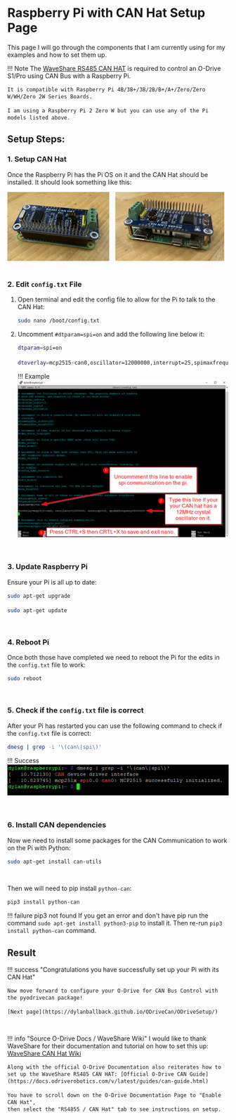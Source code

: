 # Raspberry Pi with CAN Hat Setup Page


This page I will go through the components that I am currently using for my examples and how to set them up.
&nbsp;

!!! Note The [WaveShare RS485 CAN HAT](https://www.amazon.com/RS485-CAN-HAT-Long-Distance-Communication/dp/B07VMB1ZKH/ref=sr_1_3?crid=1DIYQ9H0DCFZX&keywords=waveshare+RS485+CAN+HAT&qid=1707694015&s=electronics&sprefix=waveshare+rs485+can+hat+%2Celectronics%2C97&sr=1-3) is required to control an O-Drive S1/Pro using CAN Bus with a Raspberry Pi.
    
    It is compatible with Raspberry Pi 4B/3B+/3B/2B/B+/A+/Zero/Zero W/WH/Zero 2W Series Boards.

    I am using a Raspberry Pi 2 Zero W but you can use any of the Pi models listed above.

## Setup Steps:

### 1. Setup CAN Hat 

Once the Raspberry Pi has the Pi OS on it and the CAN Hat should be installed. It should look something like this:
<div>
    <img src="https://raw.githubusercontent.com/dylanballback/ODriveCan/main/docs/setup/canhat/images/01.jpg" alt="Front CAN Hat on Pi" style="width: 46%; margin-right: 2%;">
    <img src="https://raw.githubusercontent.com/dylanballback/ODriveCan/main/docs/setup/canhat/images/02.jpg" alt="Back CAN Hat on Pi" style="width: 49.2%;">
</div>
&nbsp;

### 2. Edit `config.txt` File  
1. Open terminal and edit the config file to allow for the Pi to talk to the CAN Hat:

    ```Bash
    sudo nano /boot/config.txt
    ```

2. Uncomment `#dtparam=spi=on` and  add the following line below it:
    ```bash
    dtparam=spi=on

    dtoverlay=mcp2515-can0,oscillator=12000000,interrupt=25,spimaxfrequency=2000000
    ```
    !!! Example
        ![User Defined Table Example Results](images/03.png)

&nbsp;

### 3. Update Raspberry Pi   
Ensure your Pi is all up to date:
```Bash
sudo apt-get upgrade

sudo apt-get update 
```
&nbsp;

### 4. Reboot Pi 
Once both those have completed we need to reboot the Pi for the edits in the `config.txt` file to work:
```Bash
sudo reboot
```
&nbsp;

### 5. Check if the `config.txt` file is correct
After your Pi has restarted you can use the following command to check if the `config.txt` file is correct:
```Bash
dmesg | grep -i '\(can\|spi\)'
```
!!! Success
    ![Check if config.txt was successfully edited](images/04.png)

&nbsp;
&nbsp;

### 6. Install CAN dependencies
Now we need to install some packages for the CAN Communication to work on the Pi with Python:
```bash
sudo apt-get install can-utils
```
&nbsp;

Then we will need to pip install `python-can`:
```bash
pip3 install python-can
```
!!! failure pip3 not found 
    If you get an error and don't have pip run the command `sudo apt-get install python3-pip` to install it.
    Then re-run `pip3 install python-can` command.


## Result
!!! success "Congratulations you have successfully set up your Pi with its CAN Hat"

    Now move forward to configure your O-Drive for CAN Bus Control with the pyodrivecan package!

    [Next page](https://dylanballback.github.io/ODriveCan/ODriveSetup/)


&nbsp;

!!! info "Source O-Drive Docs / WaveShare Wiki"
    I would like to thank WaveShare for their documentation and tutorial on how to set this up: [WaveShare CAN Hat Wiki](https://www.waveshare.com/wiki/RS485_CAN_HAT)

    Along with the official O-Drive Documentation also reiterates how to set up the WaveShare RS485 CAN HAT: [Official O-Drive CAN Guide](https://docs.odriverobotics.com/v/latest/guides/can-guide.html)

    You have to scroll down on the O-Drive Documentation Page to "Enable CAN Hat",
    then select the "RS4855 / CAN Hat" tab to see instructions on setup. 